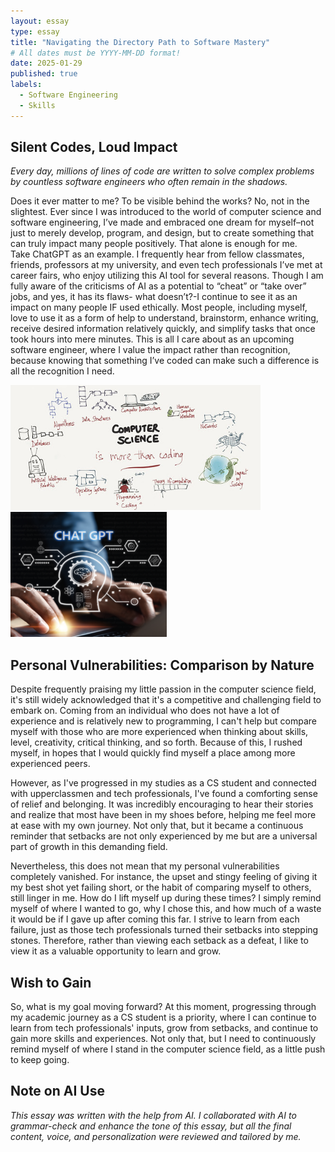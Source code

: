 ```yaml
---
layout: essay
type: essay
title: "Navigating the Directory Path to Software Mastery"
# All dates must be YYYY-MM-DD format!
date: 2025-01-29
published: true
labels:
  - Software Engineering
  - Skills
---
```

## Silent Codes, Loud Impact
*Every day, millions of lines of code are written to solve complex problems by countless software engineers who often remain in the shadows.*

Does it ever matter to me? To be visible behind the works? No, not in the slightest. Ever since I was introduced to the world of computer science and software engineering, I’ve made and embraced one dream for myself–not just to merely develop, program, and design, but to create something that can truly impact many people positively. That alone is enough for me. Take ChatGPT as an example. I frequently hear from fellow classmates, friends, professors at my university, and even tech professionals I’ve met at career fairs, who enjoy utilizing this AI tool for several reasons. Though I am fully aware of the criticisms of AI as a potential to “cheat” or “take over” jobs, and yes, it has its flaws- what doesn’t?-I continue to see it as an impact on many people IF used ethically. Most people, including myself, love to use it as a form of help to understand, brainstorm, enhance writing, receive desired information relatively quickly, and simplify tasks that once took hours into mere minutes. This is all I care about as an upcoming software engineer, where I value the impact rather than recognition, because knowing that something I’ve coded can make such a difference is all the recognition I need.

<img height="200px" width="400px" src="../img/essay/essay-01-random.png" class="img-thumbnail" >
<img height="200px" width="250px" src="../img/essay/essay-01-chatgpt.png" class="img-thumbnail" >

## Personal Vulnerabilities: Comparison by Nature
Despite frequently praising my little passion in the computer science field, it's still widely acknowledged that it's a competitive and challenging field to embark on. Coming from an individual who does not have a lot of experience and is relatively new to programming, I can't help but compare myself with those who are more experienced when thinking about skills, level, creativity, critical thinking, and so forth. Because of this, I rushed myself, in hopes that I would quickly find myself a place among more experienced peers. 

However, as I've progressed in my studies as a CS student and connected with upperclassmen and tech professionals, I've found a comforting sense of relief and belonging. It was incredibly encouraging to hear their stories and realize that most have been in my shoes before, helping me feel more at ease with my own journey. Not only that, but it became a continuous reminder that setbacks are not only experienced by me but are a universal part of growth in this demanding field.

Nevertheless, this does not mean that my personal vulnerabilities completely vanished. For instance, the upset and stingy feeling of giving it my best shot yet failing short, or the habit of comparing myself to others, still linger in me. How do I lift myself up during these times? I simply remind myself of where I wanted to go, why I chose this, and how much of a waste it would be if I gave up after coming this far. I strive to learn from each failure, just as those tech professionals turned their setbacks into stepping stones. Therefore, rather than viewing each setback as a defeat, I like to view it as a valuable opportunity to learn and grow. 

## Wish to Gain
So, what is my goal moving forward? At this moment, progressing through my academic journey as a CS student is a priority, where I can continue to learn from tech professionals' inputs, grow from setbacks, and continue to gain more skills and experiences. Not only that, but I need to continuously remind myself of where I stand in the computer science field, as a little push to keep going.

## Note on AI Use
*This essay was written with the help from AI. I collaborated with AI to grammar-check and enhance the tone of this essay, but all the final content, voice, and personalization were reviewed and tailored by me.*
